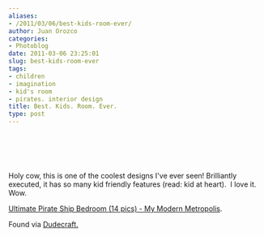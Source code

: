 ```yaml
---
aliases:
- /2011/03/06/best-kids-room-ever/
author: Juan Orozco
categories:
- Photoblog
date: 2011-03-06 23:25:01
slug: best-kids-room-ever
tags:
- children
- imagination
- kid's room
- pirates. interior design
title: Best. Kids. Room. Ever.
type: post
---
```


&nbsp;

<p style="text-align:center;">
  <a href="http://www.mymodernmet.com/profiles/blogs/ultimate-pirate-ship-bedroom"><img src='http://juanthedesigner.files.wordpress.com/2011/03/pirateshipbedroom3.jpg?w=580' alt='' data-recalc-dims="1" /></a>
</p>

&nbsp;

Holy cow, this is one of the coolest designs I've ever seen! Brilliantly executed, it has so many kid friendly features (read: kid at heart).  I love it. Wow.

[Ultimate Pirate Ship Bedroom (14 pics) - My Modern Metropolis][1].

Found via [Dudecraft.][2]

[1]: http://www.mymodernmet.com/profiles/blogs/ultimate-pirate-ship-bedroom
[2]: http://www.dudecraft.com/2011/03/pirate-bedroom.html